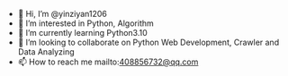 - 👋 Hi, I’m @yinziyan1206
- 👀 I’m interested in Python, Algorithm
- 🌱 I’m currently learning Python3.10
- 💞️ I’m looking to collaborate on Python Web Development, Crawler and Data Analyzing
- 📫 How to reach me mailto:408856732@qq.com

<!---
yinziyan1206/yinziyan1206 is a ✨ special ✨ repository because its `README.md` (this file) appears on your GitHub profile.
You can click the Preview link to take a look at your changes.
--->
